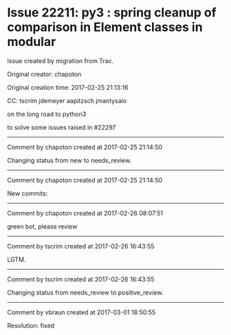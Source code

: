# Issue 22211: py3 : spring cleanup of comparison in Element classes in modular

Issue created by migration from Trac.

Original creator: chapoton

Original creation time: 2017-02-25 21:13:16

CC:  tscrim jdemeyer aapitzsch jmantysalo

on the long road to python3

to solve some issues raised in #22297


---

Comment by chapoton created at 2017-02-25 21:14:50

Changing status from new to needs_review.


---

Comment by chapoton created at 2017-02-25 21:14:50

New commits:


---

Comment by chapoton created at 2017-02-26 08:07:51

green bot, please review


---

Comment by tscrim created at 2017-02-26 16:43:55

LGTM.


---

Comment by tscrim created at 2017-02-26 16:43:55

Changing status from needs_review to positive_review.


---

Comment by vbraun created at 2017-03-01 18:50:55

Resolution: fixed
